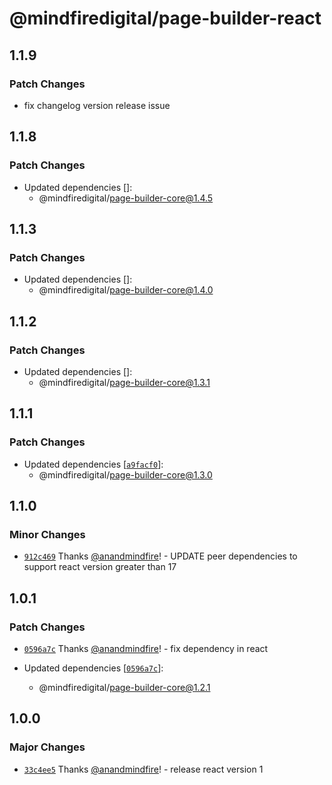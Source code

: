 # @mindfiredigital/page-builder-react

## 1.1.9

### Patch Changes

- fix changelog version release issue

## 1.1.8

### Patch Changes

- Updated dependencies []:
  - @mindfiredigital/page-builder-core@1.4.5

## 1.1.3

### Patch Changes

- Updated dependencies []:
  - @mindfiredigital/page-builder-core@1.4.0

## 1.1.2

### Patch Changes

- Updated dependencies []:
  - @mindfiredigital/page-builder-core@1.3.1

## 1.1.1

### Patch Changes

- Updated dependencies [[`a9facf0`](https://github.com/mindfiredigital/page-builder/commit/a9facf0fcd1b052e18b857f5a8c97c925ad985dc)]:
  - @mindfiredigital/page-builder-core@1.3.0

## 1.1.0

### Minor Changes

- [`912c469`](https://github.com/mindfiredigital/page-builder/commit/912c469c1cce9636360c6eaa172bac7e5080fc5f) Thanks [@anandmindfire](https://github.com/anandmindfire)! - UPDATE peer dependencies to support react version greater than 17

## 1.0.1

### Patch Changes

- [`0596a7c`](https://github.com/mindfiredigital/page-builder/commit/0596a7ccb88916afdb80c9293f984a5aa072c02e) Thanks [@anandmindfire](https://github.com/anandmindfire)! - fix dependency in react

- Updated dependencies [[`0596a7c`](https://github.com/mindfiredigital/page-builder/commit/0596a7ccb88916afdb80c9293f984a5aa072c02e)]:
  - @mindfiredigital/page-builder-core@1.2.1

## 1.0.0

### Major Changes

- [`33c4ee5`](https://github.com/mindfiredigital/page-builder/commit/33c4ee51911934a7228e20802a42b6dfbf7df97a) Thanks [@anandmindfire](https://github.com/anandmindfire)! - release react version 1
